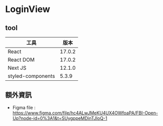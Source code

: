 # LoginView

## tool

| 工具 | 版本 |
| ----------------- | ------ |
| React             | 17.0.2 |
| React DOM         | 17.0.2 |
| Next JS           | 12.1.0 |
| styled-components |  5.3.9 |


## 額外資訊


* Figma file : https://www.figma.com/file/hc4ALwJMeKU4UX4OWfoaPA/FBI-Open-Up?node-id=0%3A1&t=SUygppeMDinTJIoQ-1
